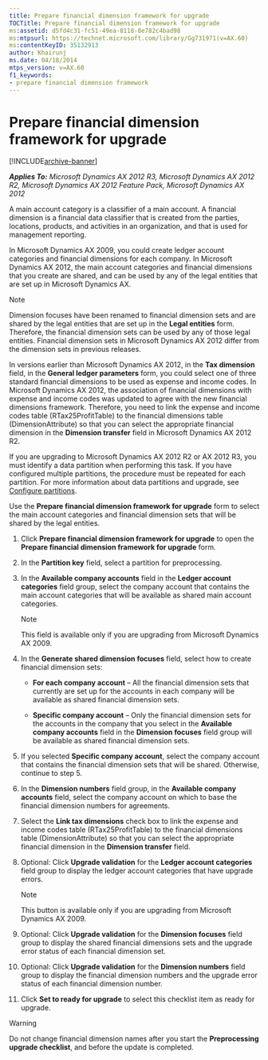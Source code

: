 ```yaml
---
title: Prepare financial dimension framework for upgrade
TOCTitle: Prepare financial dimension framework for upgrade
ms:assetid: d5fd4c31-fc51-49ea-8118-8e782c4bad98
ms:mtpsurl: https://technet.microsoft.com/library/Gg731971(v=AX.60)
ms:contentKeyID: 35132913
author: Khairunj
ms.date: 04/18/2014
mtps_version: v=AX.60
f1_keywords:
- prepare financial dimension framework
---
```


# Prepare financial dimension framework for upgrade 


[!INCLUDE[archive-banner](includes/archive-banner.md)]


_**Applies To:** Microsoft Dynamics AX 2012 R3, Microsoft Dynamics AX 2012 R2, Microsoft Dynamics AX 2012 Feature Pack, Microsoft Dynamics AX 2012_

A main account category is a classifier of a main account. A financial dimension is a financial data classifier that is created from the parties, locations, products, and activities in an organization, and that is used for management reporting.

In Microsoft Dynamics AX 2009, you could create ledger account categories and financial dimensions for each company. In Microsoft Dynamics AX 2012, the main account categories and financial dimensions that you create are shared, and can be used by any of the legal entities that are set up in Microsoft Dynamics AX.


> [!NOTE]
> <P>Dimension focuses have been renamed to financial dimension sets and are shared by the legal entities that are set up in the <STRONG>Legal entities</STRONG> form. Therefore, the financial dimension sets can be used by any of those legal entities. Financial dimension sets in Microsoft Dynamics AX 2012 differ from the dimension sets in previous releases.</P>



In versions earlier than Microsoft Dynamics AX 2012, in the **Tax dimension** field, in the **General ledger parameters** form, you could select one of three standard financial dimensions to be used as expense and income codes. In Microsoft Dynamics AX 2012, the association of financial dimensions with expense and income codes was updated to agree with the new financial dimensions framework. Therefore, you need to link the expense and income codes table (RTax25ProfitTable) to the financial dimensions table (DimensionAttribute) so that you can select the appropriate financial dimension in the **Dimension transfer** field in Microsoft Dynamics AX 2012 R2.

If you are upgrading to Microsoft Dynamics AX 2012 R2 or AX 2012 R3, you must identify a data partition when performing this task. If you have configured multiple partitions, the procedure must be repeated for each partition. For more information about data partitions and upgrade, see [Configure partitions](configure-partitions.md).

Use the **Prepare financial dimension framework for upgrade** form to select the main account categories and financial dimension sets that will be shared by the legal entities.

1.  Click **Prepare financial dimension framework for upgrade** to open the **Prepare financial dimension framework for upgrade** form.

2.  In the **Partition key** field, select a partition for preprocessing.

3.  In the **Available company accounts** field in the **Ledger account categories** field group, select the company account that contains the main account categories that will be available as shared main account categories.
    

    > [!NOTE]
    > <P>This field is available only if you are upgrading from Microsoft Dynamics AX 2009.</P>



4.  In the **Generate shared dimension focuses** field, select how to create financial dimension sets:
    
      - **For each company account** – All the financial dimension sets that currently are set up for the accounts in each company will be available as shared financial dimension sets.
    
      - **Specific company account** – Only the financial dimension sets for the accounts in the company that you select in the **Available company accounts** field in the **Dimension focuses** field group will be available as shared financial dimension sets.

5.  If you selected **Specific company account**, select the company account that contains the financial dimension sets that will be shared. Otherwise, continue to step 5.

6.  In the **Dimension numbers** field group, in the **Available company accounts** field, select the company account on which to base the financial dimension numbers for agreements.

7.  Select the **Link tax dimensions** check box to link the expense and income codes table (RTax25ProfitTable) to the financial dimensions table (DimensionAttribute) so that you can select the appropriate financial dimension in the **Dimension transfer** field.

8.  Optional: Click **Upgrade validation** for the **Ledger account categories** field group to display the ledger account categories that have upgrade errors.
    

    > [!NOTE]
    > <P>This button is available only if you are upgrading from Microsoft Dynamics AX 2009.</P>



9.  Optional: Click **Upgrade validation** for the **Dimension focuses** field group to display the shared financial dimensions sets and the upgrade error status of each financial dimension set.

10. Optional: Click **Upgrade validation** for the **Dimension numbers** field group to display the financial dimension numbers and the upgrade error status of each financial dimension number.

11. Click **Set to ready for upgrade** to select this checklist item as ready for upgrade.


> [!WARNING]
> <P>Do not change financial dimension names after you start the <STRONG>Preprocessing upgrade checklist</STRONG>, and before the update is completed.</P>


  


